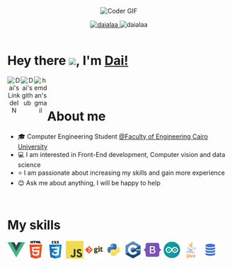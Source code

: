 <!--
**DaiAlaa/DaiAlaa** is a ✨ _special_ ✨ repository because its `README.md` (this file) appears on your GitHub profile.

Here are some ideas to get you started:

- 🔭 I’m currently working on ...
- 🌱 I’m currently learning ...
- 👯 I’m looking to collaborate on ...
- 🤔 I’m looking for help with ...
- 💬 Ask me about ...
- 📫 How to reach me: ...
- 😄 Pronouns: ...
- ⚡ Fun fact: ...
-->
<p align="center">
  <img src="https://media.giphy.com/media/rsUGLKwgSvSxmq1VrZ/giphy.gif" alt="Coder GIF" width="500" height="400">
</p>

<div align="center">
<a href="https://github.com/DaiAlaa?tab=repositories">
  <img src="https://badges.pufler.dev/repos/DaiAlaa" style="text-decoration: none;" alt="daialaa"/> 
</a>
<img src="https://komarev.com/ghpvc/?username=daialaa&label=Profile%20views&color=0e75b6&style=flat" alt="daialaa" />
</div>
<br/>

# Hey there <img src="https://media.giphy.com/media/d7TAImNVzdj8R7aSHv/giphy.gif" width="50" draggable="false" >, I'm [Dai!](https://www.linkedin.com/in/dai-alaa-59a30a1b5/) 
<div align="center">
  <a href="https://www.linkedin.com/in/dai-alaa-59a30a1b5/"><img align="left" alt="Dai's LinkdeIN" width="30px" 
    src="https://cdn-icons-png.flaticon.com/512/174/174857.png" draggable="false" /></a>
  <a href="https://github.com/DaiAlaa"><img align="left" alt="Dai's github" width="30px" 
     src="https://cdn-icons-png.flaticon.com/512/733/733609.png" /></a>
  <a href="mailto:dai.a.elrihany@gmail.com"><img align="left" alt="hemdan's gmail" width="30px" 
     src="https://cdn-icons-png.flaticon.com/512/281/281769.png" draggable="false" /></a>
</div>
<br/>
<br/>

# About me
- 🎓 Computer Engineering Student  <a href="http://eng.cu.edu.eg/ar/">@Faculty of Engineering Cairo University</a>
- 💻 I am interested in Front-End development, Computer vision and data science
- ⭐ I am passionate about increasing my skills and gain more experience
- 😊 Ask me about anything, I will be happy to help
<br/>

# My skills
<code><img height="40" src="https://raw.githubusercontent.com/github/explore/80688e429a7d4ef2fca1e82350fe8e3517d3494d/topics/vue/vue.png"></code>
<code><img height="40" src="https://raw.githubusercontent.com/github/explore/80688e429a7d4ef2fca1e82350fe8e3517d3494d/topics/html/html.png"></code>
<code><img height="40" src="https://raw.githubusercontent.com/github/explore/80688e429a7d4ef2fca1e82350fe8e3517d3494d/topics/css/css.png"></code>
<code><img height="40" src="https://raw.githubusercontent.com/github/explore/80688e429a7d4ef2fca1e82350fe8e3517d3494d/topics/javascript/javascript.png"></code>
<code><img height="40" src="https://raw.githubusercontent.com/github/explore/80688e429a7d4ef2fca1e82350fe8e3517d3494d/topics/git/git.png"></code>
<code><img height="40" src="https://raw.githubusercontent.com/github/explore/80688e429a7d4ef2fca1e82350fe8e3517d3494d/topics/python/python.png"></code>
<code><img height="40" src="https://raw.githubusercontent.com/github/explore/80688e429a7d4ef2fca1e82350fe8e3517d3494d/topics/cpp/cpp.png"></code>
<code><img src="https://raw.githubusercontent.com/devicons/devicon/master/icons/bootstrap/bootstrap-plain.svg" alt="bootstrap" width="40" height="40" /></code>
<code><img height="40" src="https://raw.githubusercontent.com/github/explore/80688e429a7d4ef2fca1e82350fe8e3517d3494d/topics/arduino/arduino.png"></code>
<code><img height="40" src="https://raw.githubusercontent.com/github/explore/80688e429a7d4ef2fca1e82350fe8e3517d3494d/topics/java/java.png"></code>
<code><img height="40" src="https://raw.githubusercontent.com/github/explore/80688e429a7d4ef2fca1e82350fe8e3517d3494d/topics/sql/sql.png"></code>
